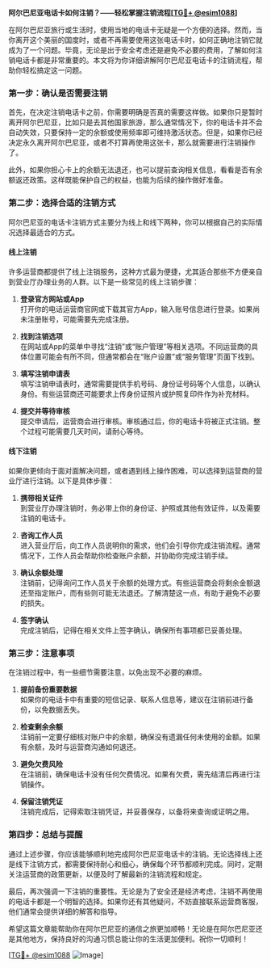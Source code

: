 **阿尔巴尼亚电话卡如何注销？——轻松掌握注销流程[[TG💪+ @esim1088](https://t.me/s/esim1088)]**

在阿尔巴尼亚旅行或生活时，使用当地的电话卡无疑是一个方便的选择。然而，当你离开这个美丽的国度时，或者不再需要使用这张电话卡时，如何正确地注销它就成为了一个问题。毕竟，无论是出于安全考虑还是避免不必要的费用，了解如何注销电话卡都是非常重要的。本文将为你详细讲解阿尔巴尼亚电话卡的注销流程，帮助你轻松搞定这一问题。

### **第一步：确认是否需要注销**

首先，在决定注销电话卡之前，你需要明确是否真的需要这样做。如果你只是暂时离开阿尔巴尼亚，比如只是去其他国家旅游，那么通常情况下，你的电话卡并不会自动失效，只要保持一定的余额或使用频率即可维持激活状态。但是，如果你已经决定永久离开阿尔巴尼亚，或者不打算再使用这张卡，那么就需要进行注销操作了。

此外，如果你担心卡上的余额无法退还，也可以提前查询相关信息，看看是否有余额返还政策。这样既能保护自己的权益，也能为后续的操作做好准备。

### **第二步：选择合适的注销方式**

阿尔巴尼亚的电话卡注销方式主要分为线上和线下两种，你可以根据自己的实际情况选择最适合的方式。

#### **线上注销**

许多运营商都提供了线上注销服务，这种方式最为便捷，尤其适合那些不方便亲自到营业厅办理业务的人群。以下是一些常见的线上注销步骤：

1. **登录官方网站或App**  
   打开你的电话运营商官网或下载其官方App，输入账号信息进行登录。如果尚未注册账号，可能需要先完成注册。

2. **找到注销选项**  
   在网站或App的菜单中寻找“注销”或“账户管理”等相关选项。不同运营商的具体位置可能会有所不同，但通常都会在“账户设置”或“服务管理”页面下找到。

3. **填写注销申请表**  
   填写注销申请表时，通常需要提供手机号码、身份证号码等个人信息，以确认身份。有些运营商还可能要求上传身份证照片或护照复印件作为补充材料。

4. **提交并等待审核**  
   提交申请后，运营商会进行审核。审核通过后，你的电话卡将被正式注销。整个过程可能需要几天时间，请耐心等待。

#### **线下注销**

如果你更倾向于面对面解决问题，或者遇到线上操作困难，可以选择到运营商的营业厅进行注销。以下是具体步骤：

1. **携带相关证件**  
   到营业厅办理注销时，务必带上你的身份证、护照或其他有效证件，以及需要注销的电话卡。

2. **咨询工作人员**  
   进入营业厅后，向工作人员说明你的需求，他们会引导你完成注销流程。通常情况下，工作人员会帮助你检查账户余额，并协助你完成注销手续。

3. **确认余额处理**  
   注销前，记得询问工作人员关于余额的处理方式。有些运营商会将剩余金额退还至指定账户，而有些则可能无法退还。了解清楚这一点，有助于避免不必要的损失。

4. **签字确认**  
   完成注销后，记得在相关文件上签字确认，确保所有事项都已妥善处理。

### **第三步：注意事项**

在注销过程中，有一些细节需要注意，以免出现不必要的麻烦。

1. **提前备份重要数据**  
   如果你的电话卡中有重要的短信记录、联系人信息等，建议在注销前进行备份，以免数据丢失。

2. **检查剩余余额**  
   注销前一定要仔细核对账户中的余额，确保没有遗漏任何未使用的金额。如果有余额，及时与运营商沟通如何退还。

3. **避免欠费风险**  
   在注销前，确保电话卡没有任何欠费情况。如果有欠费，需先结清后再进行注销操作。

4. **保留注销凭证**  
   注销完成后，记得索取注销凭证，并妥善保存，以备将来查询或证明之用。

### **第四步：总结与提醒**

通过上述步骤，你应该能够顺利地完成阿尔巴尼亚电话卡的注销。无论选择线上还是线下注销方式，都需要保持耐心和细心，确保每个环节都顺利完成。同时，定期关注运营商的政策更新，以便及时了解最新的注销流程和规定。

最后，再次强调一下注销的重要性。无论是为了安全还是经济考虑，注销不再使用的电话卡都是一个明智的选择。如果你还有其他疑问，不妨直接联系运营商客服，他们通常会提供详细的解答和指导。

希望这篇文章能帮助你在阿尔巴尼亚的通信之旅更加顺畅！无论是在阿尔巴尼亚还是其他地方，保持良好的沟通习惯总能让你的生活更加便利。祝你一切顺利！

[[TG💪+ @esim1088](https://t.me/s/esim1088) ![Image](https://i.postimg.cc/4NQfJmqS/Snipaste-2025-05-13-00-14-12.png)]